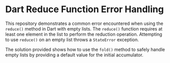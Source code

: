 # Dart Reduce Function Error Handling

This repository demonstrates a common error encountered when using the `reduce()` method in Dart with empty lists.  The `reduce()` function requires at least one element in the list to perform the reduction operation. Attempting to use `reduce()` on an empty list throws a `StateError` exception.

The solution provided shows how to use the `fold()` method to safely handle empty lists by providing a default value for the initial accumulator.